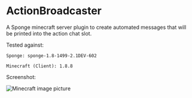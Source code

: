 # ActionBroadcaster

A Sponge minecraft server plugin to create automated messages
that will be printed into the action chat slot.

Tested against:

	Sponge: sponge-1.8-1499-2.1DEV-602

	Minecraft (Client): 1.8.8

Screenshot:

![Minecraft image picture](http://fs2.directupload.net/images/150803/de9kcu25.png)
